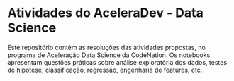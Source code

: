 ﻿# Atividades do AceleraDev - Data Science 

Este repositório contém as resoluções das atividades propostas, no programa de Aceleração Data Science da CodeNation.
Os notebooks apresentam questões práticas sobre análise exploratória dos dados, testes de hipótese, classificação, regressão, engenharia de features, etc.
